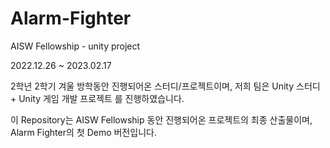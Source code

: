 # Alarm-Fighter
AISW Fellowship - unity project

2022.12.26 ~ 2023.02.17

2학년 2학기 겨울 방학동안 진행되어온 스터디/프로젝트이며, 저희 팀은 Unity 스터디 + Unity 게임 개발 프로젝트 를 진행하였습니다.

이 Repository는 AISW Fellowship 동안 진행되어온 프로젝트의 최종 산출물이며, Alarm Fighter의 첫 Demo 버전입니다.

